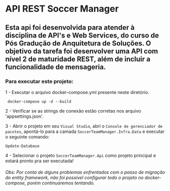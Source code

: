 # API REST Soccer Manager

## Esta api foi desenvolvida para atender à disciplina de API's e Web Services, do curso de Pós Gradução de Anquitetura de Soluções. O objetivo da tarefa foi desenvolver uma API com nível 2 de maturidade REST, além de incluir a funcionalidade de mensageria.

### Para executar este projeto:</h2>

1 - Executar o arquivo docker-compose.yml presente neste diretório.

```
 docker-compose up -d --build
```

2 - Verificar se as strings de conexão estão corretas nos arquivo 'appsettings.json'.

3 - Abrir o projeto em seu `Visual Studio`, abri o `Console de gerenciador de pacotes`, apontá-lo para a camada `SoccerTeamManager.Infra.Data` e executar o seguinte comando:

```
Update-Database
```

4 - Selecionar o projeto `SoccerTeamManager.Api` como projeto principal e estará pronto pra ser executada!

###### Obs: Por conta de alguns problemas enfrentados com o passo de migração do entity framework, não foi possível configurar todo o projeto no docker-compose, porém continuaremos tentando.
